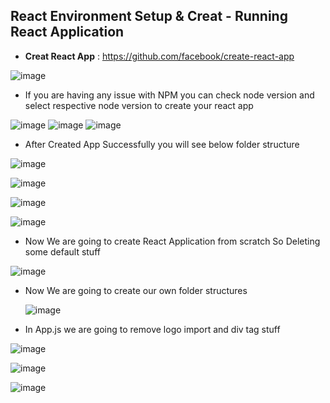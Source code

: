 ## React Environment Setup & Creat - Running React Application

* **Creat React App** : https://github.com/facebook/create-react-app

![image](https://user-images.githubusercontent.com/40323661/157257278-87e0cd4f-7a91-4e93-abc1-7944d9921eff.png)

* If you are having any issue with NPM you can check node version and select respective node version to create your react app

![image](https://user-images.githubusercontent.com/40323661/233345775-c831491c-99db-4f90-9545-56586949307f.png)
![image](https://user-images.githubusercontent.com/40323661/233345880-f7c6b99f-ad62-465b-914d-65a62073cf2d.png)
![image](https://user-images.githubusercontent.com/40323661/233345930-79bbeb6e-2b14-4717-abbe-491b37d8d3d8.png)
* After Created App Successfully you will see below folder structure 

![image](https://user-images.githubusercontent.com/40323661/157257437-23a6b533-b566-42df-8a3f-4ff53e7e0720.png)

![image](https://user-images.githubusercontent.com/40323661/157258291-87751a22-a71e-4956-b1cf-e012cdd54207.png)

![image](https://user-images.githubusercontent.com/40323661/157258690-e81fd35f-d49a-44d9-a008-8132a7f39c42.png)

![image](https://user-images.githubusercontent.com/40323661/157259276-8b99ba7e-84d3-4760-938b-893eee64e716.png)

* Now We are going to create React Application from scratch So Deleting some default stuff

![image](https://user-images.githubusercontent.com/40323661/157260065-e79e5d2c-8a1e-465f-b5ee-a4a763c27ecb.png)

* Now We are going to create our own folder structures 
   
   ![image](https://user-images.githubusercontent.com/40323661/157261125-b0ab9628-d3ba-4221-b090-019b09f64752.png)
   
* In App.js we are going to remove logo import and div tag stuff

![image](https://user-images.githubusercontent.com/40323661/157261956-c839de4b-166b-47c6-91b3-0d44d6d6af5d.png)

![image](https://user-images.githubusercontent.com/40323661/157262893-9699519b-e5c0-41fa-8d1c-15330a114760.png)

![image](https://user-images.githubusercontent.com/40323661/157263059-fe8c869e-9bb4-41e5-951a-f44183375965.png)



 
